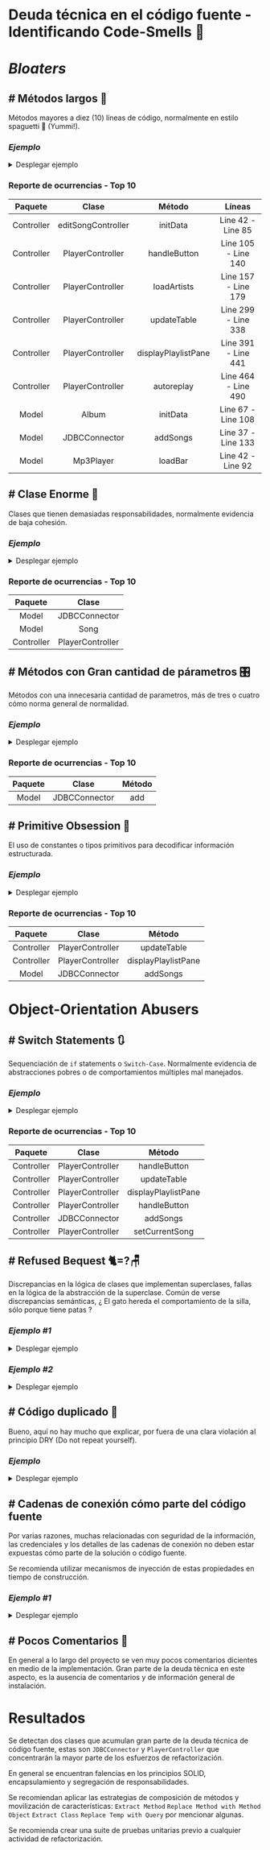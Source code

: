 # Deuda técnica en el código fuente - Identificando Code-Smells 💩

# _Bloaters_

## # Métodos largos 🍝
Métodos mayores a diez (10) líneas de código, normalmente en estilo spaguetti 🍝 (Yummi!).

### *Ejemplo*
<details><summary>Desplegar ejemplo</summary>
<p>

#### Encontrado en Controller/editSongController.java
```java
void initData(Song s) {
        this.s=s;
        path=s.getPath();
        List<String> genreList = new LinkedList<String>(Genres.genres.keySet());
        List<String> moodList = new LinkedList<String>(Moods.moods.keySet());
        titleSong.setText(s.getTitle());
        artistSong.setText(s.getArtist());
        albumSong.setText(s.getAlbum());
        lirycsSong.setText(s.getText());

        String[]genres=JDBCConnector.returnGenreMood(s.getPath(),"genre");
        if(genres!=null) {
            for (String genre : genres) {
                int index = genreList.indexOf(genre);
                genresList.getSelectionModel().select(index);
            }
        }
        String[]moods=JDBCConnector.returnGenreMood(s.getPath(),"moods");
        if(moods!=null) {
            for (String mood : moods) {
                int index = moodList.indexOf(mood);
                moodsList.getSelectionModel().select(index);
            }
        }
        Image image=new Image("file:"+s.getImage());
        imageSong.setImage(image);
        imageSong.setStyle("-fx-cursor: hand");
        imageSong.setOnMouseClicked((MouseEvent event)->{
            try {
                FileChooser fileChooser = new FileChooser();
                fileChooser.getExtensionFilters().add(new FileChooser.ExtensionFilter("Image","*.png","*.jpeg","*.jpg"));
                File file=fileChooser.showOpenDialog(new Stage());
                String path=file.getAbsolutePath();
                FileInputStream inputstream =new FileInputStream(path);
                Image iv = new Image(inputstream);
                s.setImage(path);
                imageSong.setImage(iv);
            } catch (Exception e) {
                System.out.println(e.getMessage());
            }

        });

    }
```

</details></p>

### Reporte de ocurrencias - Top 10

|  Paquete   |       Clase        |   Método   |        Líneas        |
|:----------:|:------------------:|:-----------:|:--------------------:|
| Controller | editSongController |   initData  |  Line 42 -  Line 85  |
| Controller |  PlayerController  |   handleButton  | Line 105 -  Line 140 |
| Controller |  PlayerController  |   loadArtists  | Line 157 -  Line 179 |
| Controller |  PlayerController  |   updateTable  | Line 299 -  Line 338 |
| Controller |  PlayerController  |   displayPlaylistPane  | Line 391 -  Line 441 |
| Controller |  PlayerController  |   autoreplay  | Line 464 -  Line 490 |
|   Model    |       Album        |   initData  | Line 67 -  Line 108  |
|   Model    |   JDBCConnector    |   addSongs  | Line 37 -  Line 133  |
|   Model    |     Mp3Player      |   loadBar  |  Line 42 -  Line 92  |


## # Clase Enorme 🏰
Clases que tienen demasiadas responsabilidades, normalmente evidencia de baja cohesión. 

### *Ejemplo*
<details><summary>Desplegar ejemplo</summary>
<p>

#### Encontrado en Model/JDBCConnector.java
```java
package Model;

import com.mpatric.mp3agic.*;
import javafx.collections.FXCollections;
import javafx.collections.ObservableList;


import java.io.File;
import java.io.IOException;
import java.sql.*;
import java.util.List;

import static java.lang.Math.negateExact;
import static java.lang.Math.toIntExact;

public class JDBCConnector {


    private static Connection conn = null;

    public static void connect() throws IllegalAccessException, InstantiationException, SQLException, ClassNotFoundException {
        Class.forName("org.postgresql.Driver");
        conn = DriverManager.getConnection(
                "jdbc:postgresql://localhost:5432/player", "postgres", "password");
    }

    public static void disconnect() throws SQLException {
        conn.close();
    }

    //add songs,when song with path exist in database, ignore this

    /**
     * @param files list of songs
     */

    public static void addSongs(List<File> files) {
        /*
        INSERT INTO songs
        1-title *required(id3v1/2 - title , else name of file)
        2-path *required
        3-length *required
        4-artist(id3v1/2)
        5-album(id3v1/2)
        6-track(id3v1/2)
        7-year (id3v1/2)
        8-text(id3v2)
         */
        for (File file : files) {
            System.out.println(file.getName());
            System.out.println(file.getAbsolutePath());
            Mp3File mp3file = null;
            String artist = null;
            String album = null;
            try {
                mp3file = new Mp3File(file.getAbsolutePath());
                if (mp3file.hasId3v2Tag()) {
                    System.out.println("id3v2");
                    ID3v2 id3v2Tag = mp3file.getId3v2Tag();
                    add(id3v2Tag.getTitle(), file.getAbsolutePath(), mp3file.getLengthInSeconds(), id3v2Tag.getArtist(),
                            id3v2Tag.getAlbum(), id3v2Tag.getTrack(), id3v2Tag.getYear().substring(0,4), id3v2Tag.getLyrics());

                    artist = id3v2Tag.getArtist();
                    album = id3v2Tag.getAlbum();
                    if (id3v2Tag.getGenre() != -1) {
                        System.out.println("genres");
                        String genre = "";
                        switch (id3v2Tag.getGenre()) {
                            case 0:
                                genre = "blues";
                                break;
                            case 1:
                                genre = "classic rock";
                                break;
                            case 2:
                                genre = "country";
                                break;
                            case 9:
                                genre = "metal";
                                break;
                            case 13:
                                genre = "pop";
                                break;
                            case 14:
                                genre = "R&B";
                                break;
                            case 15:
                                genre = "rap";
                                break;
                            case 17:
                                genre = "rock";
                                break;
                            case 24:
                                genre = "soundtrack";
                                break;
                            case 32:
                                genre = "classical";
                                break;
                            case 20:
                                genre = "alternative";
                                break;

                        }
                        updateGenre(genre, file.getAbsolutePath());
                    }


                } else if (mp3file.hasId3v1Tag()) {
                    System.out.println("id3v1");
                    ID3v1 id3v1Tag = mp3file.getId3v1Tag();

                    artist = id3v1Tag.getArtist();
                    album = id3v1Tag.getAlbum();
                    add(id3v1Tag.getTitle(), file.getAbsolutePath(), mp3file.getLengthInSeconds(), id3v1Tag.getArtist(),
                            id3v1Tag.getAlbum(), id3v1Tag.getTrack(), id3v1Tag.getYear(), null);
                } else {
                    System.out.println("brak");
                    add(file.getName(), file.getAbsolutePath(), mp3file.getLengthInSeconds(), null,
                            null, null, null, null);
                }
                //Create row in Artist table
                if (artist != null) {
                    addArtist(artist);
                }
                //Create row in album table
                if (album != null) {
                    addAlbum(album);
                }
            } catch (SQLException | IOException | UnsupportedTagException | InvalidDataException e) {
                //do nothing
            }
        }
    }

    public static void addArtist(String artist) throws SQLException {
        String SQL = "INSERT INTO artist(name)VALUES(?)";
        PreparedStatement preparedStatement = conn.prepareStatement(SQL);
        preparedStatement.setString(1, artist);
        preparedStatement.execute();
    }

    public static void addAlbum(String album) throws SQLException {
        String SQL = "INSERT INTO album(name)VALUES(?)";
        PreparedStatement preparedStatement = conn.prepareStatement(SQL);
        preparedStatement.setString(1, album);
        preparedStatement.execute();
    }

    private static void add(String title, String path, long length, String artist, String album, String track, String year, String text) {
        String SQL = "INSERT INTO songs(title,path,length,artist,album,track,year,text)VALUES(?,?,?,?,?,?,?,?)";
        try {
            PreparedStatement preparedStmt = conn.prepareStatement(SQL);
            preparedStmt.setString(1, title);
            preparedStmt.setString(2, path);
            preparedStmt.setInt(3, toIntExact(length));
            preparedStmt.setString(4, artist);
            preparedStmt.setString(5, album);
            preparedStmt.setString(6, track);
            preparedStmt.setString(7, year);
            preparedStmt.setString(8, text);
            preparedStmt.execute();

        } catch (SQLException e) {
            System.out.println(e.toString());
        }
    }

    private static void updateGenre(String genre, String path) {
        String SQL = "UPDATE songs set genre=genre|| '{" + genre + "}'WHERE path=?";
        try {
            PreparedStatement preparedStmt = conn.prepareStatement(SQL);
            preparedStmt.setString(1, path);
            preparedStmt.execute();
        } catch (SQLException ex) {
            System.out.println(ex.getMessage());
        }
    }
    public static String[] returnGenreMood(String path,String gm){
        ResultSet rs=null;
        Array genresmoods=null;
        String[] g=null;
        String SQL="SELECT "+gm+" from songs WHERE path=?";
        try {
            PreparedStatement preparedStatement=conn.prepareStatement(SQL);
            preparedStatement.setString(1,path);
            rs=preparedStatement.executeQuery();
            while (rs.next()) {
                genresmoods = rs.getArray(gm.toUpperCase());
                if(genresmoods!=null)
                    g = (String[]) genresmoods.getArray();
            }
        }catch (SQLException ex){
        }
        return g;
    }

    public static ObservableList<Song> returnSongs() throws SQLException {

        String SQL = "Select title,artist,album,year,rate,track,path,text,image from songs";
        return returndata(SQL);
    }

    public static ObservableList<Song> returnSongsByRegex(String regex) throws SQLException {
        regex = regex.toLowerCase();
        String SQL = "Select title,artist,album,year,rate,track,path,text,image from songs WHERE LOWER(title) LIKE '%" + regex + "%'OR " +
                "LOWER(artist) LIKE '%" + regex + "%' OR LOWER(album) LIKE '%" + regex + "%'";
        return returndata(SQL);
    }

    public static ObservableList<Song> returnSongsByMoodOrGenre(String regex) throws SQLException {

        String SQL = "Select title,artist,album,year,rate,track,path,text,image from songs WHERE '" + regex + "'=ANY(moods) OR '" + regex +
                "'=ANY(genre)";
        return returndata(SQL);
    }

    private static ObservableList<Song> returndata(String SQL) throws SQLException {
        ResultSet rs = null;
        Statement stmt = conn.createStatement();
        rs = stmt.executeQuery(SQL);

        ObservableList<Song> data =
                FXCollections.observableArrayList();
        try {
            while (rs.next()) {
                ObservableList<Song> row = FXCollections.observableArrayList();
                data.add(new Song.SongBuilder(rs.getString(7)).title(rs.getString(1)).artist(rs.getString(2)).
                        album(rs.getString(3)).year(rs.getString(4)).rate(rs.getInt(5)).
                        track(rs.getString(6)).text(rs.getString(8)).image(rs.getString(9)).build());
            }
        }catch (Exception ex){
            System.out.println("Return data   "+ ex.getMessage());
        }
        return data;
    }



/*====================================================
====================PLAYLIST==========================
======================================================
 */







    /*===================================================
    ======================ALBUM==========================
    =====================================================
     */
    public static ObservableList<Album> returnAlbums() throws SQLException {
        String SQL = "SELECT name,image,year,label,artist,description FROM album ";
        ResultSet rs = null;
        Statement stmt = conn.createStatement();
        rs = stmt.executeQuery(SQL);
        ObservableList<Album> data =
                FXCollections.observableArrayList();
        while (rs.next()) {
            data.add(new Album(rs.getString(1),rs.getString(2),rs.getInt(3),
                    rs.getString(4),rs.getString(5),rs.getString(6)));
        }
        return data;
    }
    public static ObservableList<Song> returnByAlbum(String album) throws SQLException {

        String SQL = "Select title,artist,album,year,rate,track,path,text,image from songs WHERE album='" + album + "'";
        return returndata(SQL);
    }
    public static void updateAlbum(String image,String name,int year,String artist,String description,String label,String oldname){
        System.out.println(oldname);
        System.out.println(image);
        String SQL="UPDATE album SET image=?,name=?,artist=?,year=?,description=?,label=? WHERE name=? ";
        try{
            PreparedStatement preparedStatement=conn.prepareStatement(SQL);
            preparedStatement.setString(1,image);
            preparedStatement.setString(2,name);
            preparedStatement.setString(3,artist);
            preparedStatement.setInt(4,year);
            preparedStatement.setString(5,description);
            preparedStatement.setString(6,label);
            preparedStatement.setString(7,oldname);
            preparedStatement.executeUpdate();
        }catch (Exception ex){
            System.out.println(ex.getMessage());
        }
    }
    public static String returnImage(String album){
        String SQL="SELECT image FROM album WHERE name=?";
        String a=null;
        try{
            PreparedStatement preparedStatement=conn.prepareStatement(SQL);
            preparedStatement.setString(1,album);
            ResultSet rs=preparedStatement.executeQuery();
            rs.next();
            a=rs.getString(1);
        }catch (Exception ex){
        }
        return a;
    }



    /*====================================================
    =======================ARTIST=========================
    ======================================================
     */
    public static ObservableList<Artist> returnArtists() throws SQLException {
        String SQL = "SELECT name,image,webstie,youtubewebsite,description FROM artist ";
        ResultSet rs = null;
        Statement stmt = conn.createStatement();
        rs = stmt.executeQuery(SQL);

        ObservableList<Artist> data =
                FXCollections.observableArrayList();
        while (rs.next()) {
            data.add(new Artist(rs.getString(1), rs.getString(2),
                    rs.getString(3), rs.getString(4), rs.getString(5)));
        }
        return data;
    }
    public static ObservableList<Song> returnByArtist(String artist) throws SQLException {

        String SQL = "Select title,artist,album,year,rate,track,path,text,image from songs WHERE artist='" + artist + "'";
        return returndata(SQL);
    }
    public static void updateArtist(String image,String name,String website,String youtubewebsite,String description,String oldname){
        String SQL="UPDATE artist SET image=?,name=?,webstie=?,youtubewebsite=?,description=? WHERE name=?";
        try{
            PreparedStatement preparedStatement=conn.prepareStatement(SQL);
            preparedStatement.setString(1,image);
            preparedStatement.setString(2,name);
            preparedStatement.setString(3,website);
            preparedStatement.setString(4,youtubewebsite);
            preparedStatement.setString(5,description);
            preparedStatement.setString(6,oldname);
            preparedStatement.executeUpdate();

        }catch (SQLException e){
            System.out.println(e.getMessage());
        }
    }

//============================================================
//=========================UPDATE SONG========================
//============================================================

    public static void updateSong(String title,String artist, String album,String[] genre,String[] moods,String text,String image,String path){
        String SQL="UPDATE songs SET title=?,artist=?,album=?,genre=?,moods=?,text=?,image=? WHERE path=?";

        try {
            PreparedStatement preparedStatement=conn.prepareStatement(SQL);
            preparedStatement.setString(1,title);
            preparedStatement.setString(2,artist);
            preparedStatement.setString(3,album);
            preparedStatement.setArray(4,conn.createArrayOf("text",genre));
            preparedStatement.setArray(5,conn.createArrayOf("text",moods));
            preparedStatement.setString(6,text);
            preparedStatement.setString(7,image);
            preparedStatement.setString(8,path);
            preparedStatement.executeUpdate();
        } catch (SQLException e) {
            System.out.println(e.getMessage());
        }

    }
}
```
</details></p>

### Reporte de ocurrencias - Top 10

|  Paquete   |      Clase       |
|:----------:|:----------------:|
|   Model    |  JDBCConnector   |
|   Model    |       Song       |
| Controller | PlayerController |

## # Métodos con Gran cantidad de párametros 🎛️
Métodos con una innecesaria cantidad de parametros, más de tres o cuatro cómo norma general de normalidad. 
### *Ejemplo*
<details><summary>Desplegar ejemplo</summary>
<p>

#### Encontrado en Model/JDBCConnector.java
```java
  private static void add(String title, String path, long length, String artist, String album, String track, String year, String text){
        String SQL="INSERT INTO songs(title,path,length,artist,album,track,year,text)VALUES(?,?,?,?,?,?,?,?)";
        try{
        PreparedStatement preparedStmt=conn.prepareStatement(SQL);
        preparedStmt.setString(1,title);
        preparedStmt.setString(2,path);
        preparedStmt.setInt(3,toIntExact(length));
        preparedStmt.setString(4,artist);
        preparedStmt.setString(5,album);
        preparedStmt.setString(6,track);
        preparedStmt.setString(7,year);
        preparedStmt.setString(8,text);
        preparedStmt.execute();

        }catch(SQLException e){
        System.out.println(e.toString());
        }
  }
```
</details></p>

### Reporte de ocurrencias - Top 10
| Paquete |       Clase        | Método |
|:-------:|:------------------:|:------:|
|  Model  | JDBCConnector |  add   |


## # Primitive Obsession 🐒
El uso de constantes o tipos primitivos para decodificar información estructurada. 
### *Ejemplo*
<details><summary>Desplegar ejemplo</summary>
<p>

### Encontrado en Model/JDBCConnector.java, notar el uso de la variable i
```java
/**
     *
     * @param i 1-all songs 2,regex 3-moods or genres
     * @param regex regex or mood(genre) if i=1 regex=null
     * @throws SQLException
     */
    private void updateTable(int i,String regex) throws SQLException {

        try {
            ObservableList<Song> data=null;
            switch (i){
                case 1:
                    data= JDBCConnector.returnSongs();
                    break;
                case 2:
                    displaySongs.toFront();
                    data=JDBCConnector.returnSongsByRegex(regex);
                    break;
                case 3:
                    displaySongs.toFront();
                    data=JDBCConnector.returnSongsByMoodOrGenre(regex);
                    break;
            }
            tableOfSongs.setItems(data);

            tableOfSongs.setOnMouseClicked(new EventHandler<MouseEvent>() {
                @Override
                public void handle(MouseEvent click) {
                    if(click.getButton()== MouseButton.SECONDARY){
                        editSong(tableOfSongs.getSelectionModel().getSelectedItem());
                    }else if(click.getClickCount()==2){
                        songs.clear();
                        for(Song d:tableOfSongs.getItems()){
                            songs.add(d);
                        }mp3player.loadSongs(songs);
                            try {
                                musicBar.setVisible(true);
                                additionalInfo.setText("");
                                mp3player.setCurrentSong(tableOfSongs.getSelectionModel().getFocusedIndex());
                            }catch (NullPointerException ex){
                                additionalInfo.setText("Songs not found");
                            }

                    }
                }
            });

        } catch (SQLException e) {
            e.printStackTrace();
        }

    }
```
</details></p>

### Reporte de ocurrencias - Top 10

|  Paquete   |       Clase        |   Método   |
|:----------:|:------------------:|:-----------:|
| Controller |  PlayerController  |   updateTable  | 
| Controller |  PlayerController  |   displayPlaylistPane  | 
|   Model    |  JDBCConnector  |   addSongs  | 


# Object-Orientation Abusers
## # Switch Statements 🔃
Sequenciación de `if` statements o `Switch-Case`. Normalmente evidencia de abstracciones pobres o de comportamientos múltiples mal manejados.

### *Ejemplo*
<details><summary>Desplegar ejemplo</summary>
<p>

### Encontrado en Model/PlayerController.java
```java
public void handleButton(ActionEvent event){

        if(event.getTarget()==musicbutton){
        fadeOut(musicPane,moviePane);
        movieMenu.setVisible(false);
        musicMenu.setVisible(true);
        mainMusicPane.toFront();
        }
        else if(event.getTarget()==moviebutton){
        fadeOut(moviePane,musicPane);
        movieMenu.setVisible(true);
        musicMenu.setVisible(false);
        }
        else if(event.getTarget()==exit){
        Platform.exit();
        System.exit(0);
        }
        else if(event.getTarget()==displayAlbums){
        loadAlbums();
        displayAlbumsArtists.toFront();
        }
        else if(event.getTarget()==displayArtists){
        loadArtists();
        displayAlbumsArtists.toFront();

        }
        else if(event.getTarget()==displaySongsButton){
        displaySongs.toFront();
        try {
        updateTable(1,null);
        } catch (SQLException e) {
        e.printStackTrace();
        }
        
    }
}
```
</details></p>

### Reporte de ocurrencias - Top 10

|  Paquete   |       Clase        |   Método   |
|:-------:|:------------------:|:------:|
|  Controller  | PlayerController |  handleButton   |
|  Controller  | PlayerController |  updateTable   |
|  Controller  | PlayerController |  displayPlaylistPane   |
|  Controller  | PlayerController |  handleButton   |
|  Controller  | JDBCConnector |  addSongs   |
|  Controller  | PlayerController |  setCurrentSong   |

## # Refused Bequest 🐈=?🪑
Discrepancias en la lógica de clases que implementan superclases, fallas en la lógica de la abstracción de la superclase.
Común de verse discrepancias semánticas, ¿ El gato hereda el comportamiento de la silla, sólo porque tiene patas ? 

### *Ejemplo #1*
<details><summary>Desplegar ejemplo</summary>
<p>

#### Encontrado en Model/Album.java - Model/Artist.java - Model/ArtistAlbum.java - Controller/EditArtistOrAlbum.java
```java
public class Album extends ArtistAlbum{}
 
public class Artist extends ArtistAlbum {}

 public abstract class ArtistAlbum {
     protected String name;
     protected String image;
     ......
 }
 
public class EditArtistOrAlbum implements Initializable {
    .....
}
```
Por la implementación de la lógica en el código fuente, se observa la abstracción de las cáracteristicas Nombre e imagen, que es compartida por las entidades Album y Artista, en una clase superior nombrada ArtistaAlbum, lo que causa problemas de semántica. 

A pesar de que comparten estas cáracteristicas se debe trabajar en la verbosidad y revisar estrategias para representar esta misma abstracción de forma más limpia. 
</details></p>

### *Ejemplo #2*
<details><summary>Desplegar ejemplo</summary>
<p>

### Encontrado en Model/AzlyricsConncector y Model/LyricsConnector
```java
package Model;

public abstract class LyricsConnector {

    //    find url of web on Google
    abstract protected String findWeb();

    abstract protected void setText(String url);
}
```
```java
package Model;


import java.io.*;
import java.net.HttpURLConnection;
import java.net.URL;
import java.util.regex.Matcher;
import java.util.regex.Pattern;

public class AzlyricsConncector extends LyricsConnector implements Runnable{

    private String URL;
    private String artist;
    private String title;
    private String text;

    public AzlyricsConncector(String artist,String title){
        this.artist=artist;
        this.title=title;
        this.URL="azlyrics";
    }


    @Override
    protected String  findWeb() {
        String key="AIzaSyDbdxrTsdm5pgTHnHJKHV9XPEuwv6IaOjg";
        String qry="azlyrics/"+artist.toLowerCase().replaceAll(" ","")+"/"+title.toLowerCase().replaceAll(" ","");
        System.out.println(qry);
        try {
            URL url = new URL(
                    "https://www.googleapis.com/customsearch/v1?key=" + key + "&cx=013036536707430787589:_pqjad5hr1a&q=" + qry + "&alt=json");
            HttpURLConnection conn = (HttpURLConnection) url.openConnection();
            conn.setRequestMethod("GET");
            conn.setRequestProperty("Accept", "application/json");
            BufferedReader br = new BufferedReader(new InputStreamReader(
                    (conn.getInputStream())));

            String output;
            while ((output = br.readLine()) != null) {

                if (output.contains("\"link\": \"")) {
                    String link = output.substring(output.indexOf("\"link\": \"") + ("\"link\": \"").length(), output.indexOf("\","));
                    if(link.matches("^https://www.azlyrics.com/lyrics/.*")){
                        return link;
                    }
                }
            }
            conn.disconnect();
        }catch (Exception ex){
            System.out.println(ex.getMessage());
        }
        return  null;
    }
    private static String readAll(Reader rd) throws IOException {
        StringBuilder sb = new StringBuilder();
        int cp;
        while ((cp = rd.read()) != -1) {
            sb.append((char) cp);
        }
        return sb.toString();
    }

    @Override
    protected void setText(String _url) {
        Pattern pattern = Pattern.compile("<!-- Usage of azlyrics.com content by any third-party lyrics provider is prohibited by our licensing agreement. Sorry about that. -->(.*?)</div><br><br><!-- MxM banner -->");
        StringBuilder html=new StringBuilder();
        try {
            URL url=new URL(_url);
            BufferedReader in = new BufferedReader(
                    new InputStreamReader(url.openStream()));
            String inputLine;
            while ((inputLine = in.readLine()) != null) {
                html.append(inputLine);
            }

            in.close();
        } catch (IOException e) {
            e.printStackTrace();
        }

        String htmlString=html.toString();
        Matcher matcher=pattern.matcher(htmlString);
        if (matcher.find()) {
            text=matcher.group(1).replaceAll("<br>","\n");
            text=text.replaceAll("<i>"," ");
            text=text.replaceAll("</i>"," ");
        }
    }

    public String returnLyrics(){
        System.out.println("hmh\n"+text);
        return text;
    }




    @Override
    public void run() {
        String link=findWeb();
        if(link!=null){
            setText(link);
        }
        else {
            System.out.println("puste");
        }
    }
}

```
Esta herencia es un claro ejemplo de la diferencia entre una interface y una clase abstracta: 
Si el comportamiento de 'LyricsConnector' es solamente por medio de métodos, entonces no debería ser una clase abstracta. 
</details></p>


## # Código duplicado 👥️️
Bueno, aquí no hay mucho que explicar, por fuera de una clara violación al principio DRY (Do not repeat yourself).

### *Ejemplo*
<details><summary>Desplegar ejemplo</summary>
<p>

### Encontrado en Controller/editSongController.java - Model/Genres.java
```java
  @Override
public void initialize(URL url, ResourceBundle resourceBundle) {

        for(String name:Moods.moods.keySet()){
        moodsList.getItems().add(name);
        }
        for (String name: Genres.genres.keySet()){
        genresList.getItems().add(name);
        }
        moodsList.getSelectionModel().setSelectionMode(SelectionMode.MULTIPLE);
        genresList.getSelectionModel().setSelectionMode(SelectionMode.MULTIPLE);

}
```
```java
package Model;

import java.util.HashMap;
import java.util.LinkedHashMap;
import java.util.Map;

public class Genres {
    public static Map<String ,String > genres=new LinkedHashMap<>();
    static {
        genres.put("rock", "images/genres/rock.jpg");
        genres.put("R&B", "images/genres/R&B.jpg");
        genres.put("country", "images/genres/country.jpeg");
        genres.put("alternative", "images/genres/alternative.jpg");
        genres.put("pop", "images/genres/pop.jpg");
        genres.put("musical", "images/genres/musical.jpg");
        genres.put("classic rock", "images/genres/classicrock.jpg");
        genres.put("blues", "images/genres/blues.jpg");
        genres.put("classical", "images/genres/classical.jpg");
        genres.put("electronic", "images/genres/electronic.jpg");
        genres.put("jazz", "images/genres/jazz.jpg");
        genres.put("latin", "images/genres/latin.jpg");
        genres.put("rap", "images/genres/rap.jpg");
        genres.put("soundtrack", "images/genres/soundtrack.jpg");
        genres.put("metal", "images/genres/metal.jpg");
        genres.put("indie", "images/genres/indie.jpg");
    }
}

```
</details></p>

## # Cadenas de conexión cómo parte del código fuente
Por varias razones, muchas relacionadas con seguridad de la información, las credenciales y los detalles de las cadenas de conexión no deben estar expuestas cómo parte de la solución o código fuente. 

Se recomienda utilizar mecanismos de inyección de estas propiedades en tiempo de construcción. 

### *Ejemplo #1*
<details><summary>Desplegar ejemplo</summary>
<p>

### Encontrado en Model/JDBCConnector.java
```java
public class JDBCConnector {


    private static Connection conn = null;

    public static void connect() throws IllegalAccessException, InstantiationException, SQLException, ClassNotFoundException {
        Class.forName("org.postgresql.Driver");
        conn = DriverManager.getConnection(
                "jdbc:postgresql://localhost:5432/player", "postgres", "password");
    }
```

### Encontrado en Model/AzlyricsConncector.java
```java
public class AzlyricsConncector extends LyricsConnector implements Runnable{

    private String URL;
    private String artist;
    private String title;
    private String text;

    public AzlyricsConncector(String artist,String title){
        this.artist=artist;
        this.title=title;
        this.URL="azlyrics";
    }


    @Override
    protected String  findWeb() {
        String key="AIzaSyDbdxrTsdm5pgTHnHJKHV9XPEuwv6IaOjg";
        String qry="azlyrics/"+artist.toLowerCase().replaceAll(" ","")+"/"+title.toLowerCase().replaceAll(" ","");
        System.out.println(qry);
        ...
    }
```

</details></p>

## # Pocos Comentarios 💬
En general a lo largo del proyecto se ven muy pocos comentarios dicientes en medio de la implementación. 
Gran parte de la deuda técnica en este aspecto, es la ausencia de comentarios y de información general de instalación. 



# Resultados
Se detectan dos clases que acumulan gran parte de la deuda técnica de código fuente, estas son `JDBCConnector` y `PlayerController` que concentrarán la mayor parte de los esfuerzos de refactorización.

En general se encuentran falencias en los principios SOLID, encapsulamiento y segregación de responsabilidades. 

Se recomiendan aplicar las estrategias de composición de métodos y movilización de características: 
`Extract Method`
`Replace Method with Method Object`
`Extract Class`
`Replace Temp with Query`
por mencionar algunas. 

Se recomienda crear una suite de pruebas unitarias previo a cualquier actividad de refactorización. 


